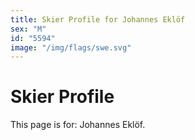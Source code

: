 ```yaml
---
title: Skier Profile for Johannes Eklöf
sex: "M"
id: "5594"
image: "/img/flags/swe.svg" 
---
```


# Skier Profile

This page is for: Johannes Eklöf.
    